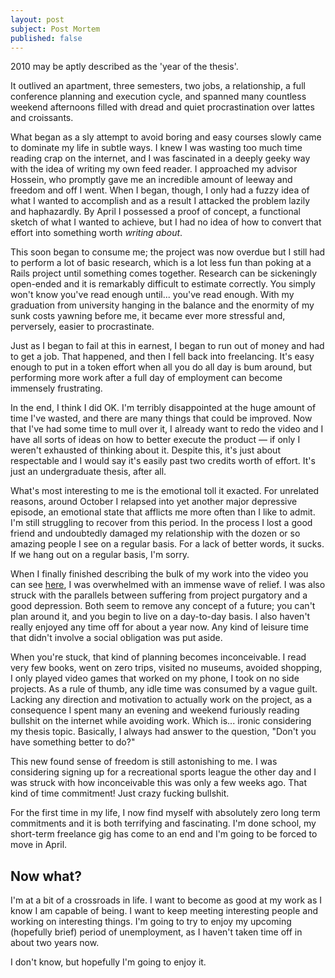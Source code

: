 ```yaml
---
layout: post
subject: Post Mortem
published: false
---
```

2010 may be aptly described as the 'year of the thesis'. 

It outlived an apartment, three semesters, two jobs, a relationship, a full conference planning and execution cycle, and spanned many countless weekend afternoons filled with dread and quiet procrastination over lattes and croissants.

What began as a sly attempt to avoid boring and easy courses slowly came to dominate my life in subtle ways. I knew I was wasting too much time reading crap on the internet, and I was fascinated in a deeply geeky way with the idea of writing my own feed reader. I approached my advisor Hossein, who promptly gave me an incredible amount of leeway and freedom and off I went. When I began, though, I only had a fuzzy idea of what I wanted to accomplish and as a result I attacked the problem lazily and haphazardly. By April I possessed a proof of concept, a functional sketch of what I wanted to achieve, but I had no idea of how to convert that effort into something worth *writing about*.

This soon began to consume me; the project was now overdue but I still had to perform a lot of basic research, which is a lot less fun than poking at a Rails project until something comes together. Research can be sickeningly open-ended and it is remarkably difficult to estimate correctly. You simply won't know you've read enough until... you've read enough. With my graduation from university hanging in the balance and the enormity of my sunk costs yawning before me, it became ever more stressful and, perversely, easier to procrastinate.

Just as I began to fail at this in earnest, I began to run out of money and had to get a job. That happened, and then I fell back into freelancing. It's easy enough to put in a token effort when all you do all day is bum around, but performing more work after a full day of employment can become immensely frustrating.

In the end, I think I did OK. I'm terribly disappointed at the huge amount of time I've wasted, and there are many things that could be improved. Now that I've had some time to mull over it, I already want to redo the video and I have all sorts of ideas on how to better execute the product — if only I weren't exhausted of thinking about it. Despite this, it's just about respectable and I would say it's easily past two credits worth of effort. It's just an undergraduate thesis, after all.

What's most interesting to me is the emotional toll it exacted. For unrelated reasons, around October I relapsed into yet another major depressive episode, an emotional state that afflicts me more often than I like to admit. I'm still struggling to recover from this period. In the process I lost a good friend and undoubtedly damaged my relationship with the dozen or so amazing people I see on a regular basis. For a lack of better words, it sucks. If we hang out on a regular basis, I'm sorry.

When I finally finished describing the bulk of my work into the video you can see [here](http://vimeo.com/17650044), I was overwhelmed with an immense wave of relief. I was also struck with the parallels between suffering from project purgatory and a good depression. Both seem to remove any concept of a future; you can't plan around it, and you begin to live on a day-to-day basis. I also haven't really enjoyed any time off for about a year now. Any kind of leisure time that didn't involve a social obligation was put aside.

When you're stuck, that kind of planning becomes inconceivable. I read very few books, went on zero trips, visited no museums, avoided shopping, I only played video games that worked on my phone, I took on no side projects. As a rule of thumb, any idle time was consumed by a vague guilt. Lacking any direction and motivation to actually work on the project, as a consequence I spent many an evening and weekend furiously reading bullshit on the internet while avoiding work. Which is... ironic considering my thesis topic. Basically, I always had answer to the question, "Don't you have something better to do?"

This new found sense of freedom is still astonishing to me. I was considering signing up for a recreational sports league the other day and I was struck with how inconceivable this was only a few weeks ago. That kind of time commitment! Just crazy fucking bullshit. 

For the first time in my life, I now find myself with absolutely zero long term commitments and it is both terrifying and fascinating. I'm done school, my short-term freelance gig has come to an end and I'm going to be forced to move in April. 



<h2>Now what?</h2>

I'm at a bit of a crossroads in life. I want to become as good at my work as I know I am capable of being. I want to keep meeting interesting people and working on interesting things. I'm going to try to enjoy my upcoming (hopefully brief) period of unemployment, as I haven't taken time off in about two years now. 

I don't know, but hopefully I'm going to enjoy it.
